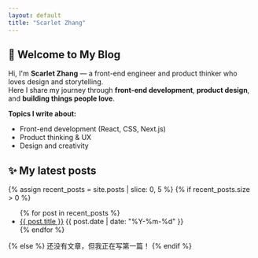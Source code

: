 ```yaml
---
layout: default
title: "Scarlet Zhang"
---
```


## 👋 Welcome to My Blog

Hi, I'm **Scarlet Zhang** — a front-end engineer and product thinker who loves design and storytelling.  
Here I share my journey through **front-end development**, **product design**, and **building things people love**.

**Topics I write about:**
- Front-end development (React, CSS, Next.js)
- Product thinking & UX
- Design and creativity

## ✨ My latest posts
{% assign recent_posts = site.posts | slice: 0, 5 %}
{% if recent_posts.size > 0 %}
<ul class="home-post-list">
  {% for post in recent_posts %}
  <li>
    <a href="{{ post.url | relative_url }}">{{ post.title }}</a>
    <span class="home-post-date">{{ post.date | date: "%Y-%m-%d" }}</span>
  </li>
  {% endfor %}
</ul>
{% else %}
还没有文章，但我正在写第一篇！
{% endif %}
